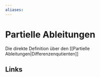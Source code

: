 ```yaml
---
aliases: 
---
```

# Partielle Ableitungen 
Die direkte Definition über den [[Partielle Ableitungen|Differenzenqutienten]]

## Links